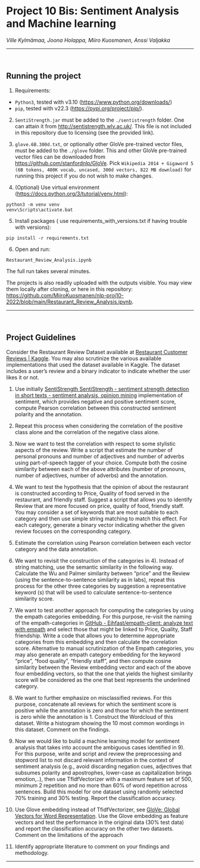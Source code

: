 
# Project 10 Bis: Sentiment Analysis and Machine learning

*Ville Kylmämaa, Joona Holappa, Miiro Kuosmanen, Anssi Valjakka*



---

<br />

## Running the project

1. Requirements:
- `Python3`, tested with v3.10 (https://www.python.org/downloads/)
- `pip`, tested with v22.3 (https://pypi.org/project/pip/).

2. `SentiStrength.jar` must be added to the `./sentistrength` folder. One can attain it from http://sentistrength.wlv.ac.uk/. This file is not included in this repository due to licensing (see the provided link).

3. `glove.6B.300d.txt`, or optionally other GloVe pre-trained vector files, must be added to the `./glove` folder. This and other GloVe pre-trained vector files can be downloaded from https://github.com/stanfordnlp/GloVe. Pick `Wikipedia 2014 + Gigaword 5 (6B tokens, 400K vocab, uncased, 300d vectors, 822 MB download)` for running this project if you do not wish to make changes.

4. (Optional) Use virtual environment (https://docs.python.org/3/tutorial/venv.html):
```
python3 -m venv venv
venv\Scripts\activate.bat
```

5. Install packages ( use requirements_with_versions.txt if having trouble with versions):
```
pip install -r requirements.txt
```

6. Open and run:
```
Restaurant_Review_Analysis.ipynb
```

The full run takes several minutes.

The projects is also readily uploaded with the outputs visible. You may view them locally after cloning, or here in this repository: https://github.com/MiiroKuosmanen/nlp-proj10-2022/blob/main/Restaurant_Review_Analysis.ipynb.



---

<br />

## Project Guidelines

Consider the Restaurant Review Dataset available at [Restaurant Customer Reviews | Kaggle](https://www.kaggle.com/datasets/vigneshwarsofficial/reviews). You may also scrutinize the various available implementations that used the dataset available in Kaggle. The dataset includes a user’s review and a binary indicator to indicate whether the user likes it or not.


1. Use initially [SentiStrength SentiStrength - sentiment strength detection in short texts - sentiment analysis, opinion mining](http://sentistrength.wlv.ac.uk/) implementation of sentiment, which provides negative and positive sentiment score, compute Pearson correlation between this constructed sentiment polarity and the annotation.

2. Repeat this process when considering the correlation of the positive class alone and the correlation of the negative class alone.

3. Now we want to test the correlation with respect to some stylistic aspects of the review. Write a script that estimate the number of personal pronouns and number of adjectives and number of adverbs using part-of-speech tagger of your choice. Compute both the cosine similarity between each of the above attributes (number of pronouns, number of adjectives, number of adverbs) and the annotation.

4. We want to test the hypothesis that the opinion of about the restaurant is constructed according to Price, Quality of food served in the restaurant, and friendly staff. Suggest a script that allows you to identify Review that are more focused on price, quality of food, friendly staff. You may consider a set of keywords that are most suitable to each category and then use simple string matching to match this effect. For each category, generate a binary vector indicating whether the given review focuses on the corresponding category.

5. Estimate the correlation using Pearson correlation between each vector category and the data annotation.

6. We want to revisit the construction of the categories in 4). Instead of string matching, use the semantic similarity in the following way. Calculate the Wu and Palmer similarity between “price” and the Review (using the sentence-to-sentence similarity as in labs), repeat this process for the other three categories by suggestion a representative keyword (s) that will be used to calculate sentence-to-sentence similarity score.

7. We want to test another approach for computing the categories by using the empath categories embedding. For this purpose, re-visit the naming of the empath-categories in [GitHub - Ejhfast/empath-client: analyze text with empath](https://github.com/Ejhfast/empath-client) and select those that might be linked to Price, Quality, Staff friendship. Write a code that allows you to determine appropriate categories from this embedding and then calculate the correlation score.  Alternative to manual scrutinization of the Empath categories, you may also generate an empath category embedding for the keyword “price”, “food quality”, “friendly staff”, and then compute cosine similarity between the Review embedding vector and each of the above four embedding vectors, so that the one that yields the highest similarity score will be considered as the one that best represents the underlined category.

8. We want to further emphasize on misclassified reviews. For this purpose, concatenate all reviews for which the sentiment score is positive while the annotation is zero and those for which the sentiment is zero while the annotation is 1. Construct the Wordcloud of this dataset. Write a histogram showing the 10 most common wordings in this dataset. Comment on the findings.

9. Now we would like to build a machine learning model for sentiment analysis that takes into account the ambiguous cases identified in 9). For this purpose, write and script and review the preprocessing and stopword list to not discard relevant information in the context of sentiment analysis (e.g., avoid discarding negation cues, adjectives that subsumes polarity and apostrophes, lower-case as capitalization brings emotion,..), then use TfIdfVectorizer with a maximum feature set of 500, minimum 2 repetition and no more than 60% of word repetition across sentences. Build this model for one dataset using randomly selected 70% training and 30% testing. Report the classification accuracy.

10. Use Glove embedding instead of TfidfVectorizer, see [GloVe: Global Vectors for Word Representation](https://nlp.stanford.edu/projects/glove/). Use the Glove embedding as feature vectors and test the performance in the original data (30% test data) and report the classification accuracy on the other two datasets. Comment on the limitations of the approach

11. Identify appropriate literature to comment on your findings and methodology.



---

<br />
